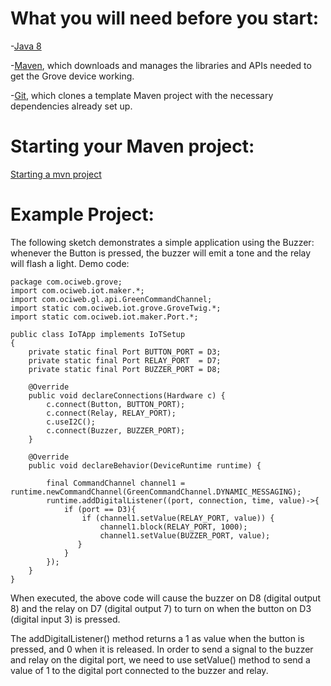 # What you will need before you start:
-[Java 8](https://docs.oracle.com/javase/8/docs/technotes/guides/install/install_overview.html) 

-[Maven](https://maven.apache.org/install.html), which downloads and manages the libraries and APIs needed to get the Grove device working.

-[Git](https://git-scm.com/), which clones a template Maven project with the necessary dependencies already set up.

# Starting your Maven project: 
[Starting a mvn project](https://github.com/oci-pronghorn/FogLighter/blob/master/README.md)

# Example Project:
The following sketch demonstrates a simple application using the Buzzer: whenever the Button is pressed, the buzzer will emit a tone and the relay will flash a light.
    Demo code:

```
package com.ociweb.grove;
import com.ociweb.iot.maker.*;
import com.ociweb.gl.api.GreenCommandChannel;
import static com.ociweb.iot.grove.GroveTwig.*;
import static com.ociweb.iot.maker.Port.*;

public class IoTApp implements IoTSetup
{
    private static final Port BUTTON_PORT = D3;
    private static final Port RELAY_PORT  = D7;
	private static final Port BUZZER_PORT = D8;

    @Override
    public void declareConnections(Hardware c) {
        c.connect(Button, BUTTON_PORT); 
        c.connect(Relay, RELAY_PORT);         
        c.useI2C();
        c.connect(Buzzer, BUZZER_PORT);
    }

    @Override
    public void declareBehavior(DeviceRuntime runtime) {
  
        final CommandChannel channel1 = runtime.newCommandChannel(GreenCommandChannel.DYNAMIC_MESSAGING);
        runtime.addDigitalListener((port, connection, time, value)->{ 
    	    if (port == D3){
                if (channel1.setValue(RELAY_PORT, value)) {
                    channel1.block(RELAY_PORT, 1000); 
        	        channel1.setValue(BUZZER_PORT, value);
               }                   
        	}
        });
    }
}
```
When executed, the above code will cause the buzzer on D8 (digital output 8) and the relay on D7 (digital output 7) to turn on when the button on D3 (digital input 3) is pressed.

The addDigitalListener() method returns a 1 as value when the button is pressed, and 0 when it is released. In order to send a signal to the buzzer and relay on the digital port, we need to use setValue() method to send a value of 1 to the digital port connected to the buzzer and relay.

